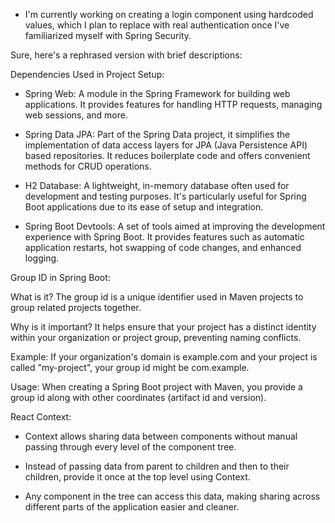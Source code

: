 - I'm currently working on creating a login component using hardcoded values, which I plan to replace with real authentication once I've familiarized myself with Spring Security.

Sure, here's a rephrased version with brief descriptions:

Dependencies Used in Project Setup:

- Spring Web: A module in the Spring Framework for building web applications. It provides features for handling HTTP requests, managing web sessions, and more.

- Spring Data JPA: Part of the Spring Data project, it simplifies the implementation of data access layers for JPA (Java Persistence API) based repositories. It reduces boilerplate code and offers convenient methods for CRUD operations.

- H2 Database: A lightweight, in-memory database often used for development and testing purposes. It's particularly useful for Spring Boot applications due to its ease of setup and integration.

- Spring Boot Devtools: A set of tools aimed at improving the development experience with Spring Boot. It provides features such as automatic application restarts, hot swapping of code changes, and enhanced logging.

Group ID in Spring Boot:

What is it? The group id is a unique identifier used in Maven projects to group related projects together.

Why is it important? It helps ensure that your project has a distinct identity within your organization or project group, preventing naming conflicts.

Example: If your organization's domain is example.com and your project is called "my-project", your group id might be com.example.

Usage: When creating a Spring Boot project with Maven, you provide a group id along with other coordinates (artifact id and version).

React Context:

- Context allows sharing data between components without manual passing through every level of the component tree.

- Instead of passing data from parent to children and then to their children, provide it once at the top level using Context.

- Any component in the tree can access this data, making sharing across different parts of the application easier and cleaner.
